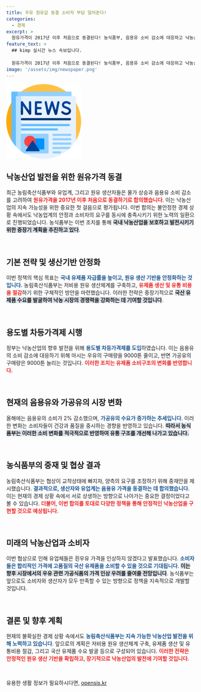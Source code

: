 ```yaml
---
title: 우유 원유값 동결 소비자 부담 덜어준다!
categories:
  - 경제
excerpt: >
  원유가격이 2017년 이후 처음으로 동결된다! 농식품부, 음용유 소비 감소에 대응하고 낙농산업을 지키기 위한 중장기 대책 발표. 유제품 소비구조 변화도 포함된 이번 협상, 우유 가격 상승 우려를 없애고 소비자에게 이익을 안긴다.
feature_text: >
  ## kimp 실시간 뉴스 속보입니다.

  원유가격이 2017년 이후 처음으로 동결된다! 농식품부, 음용유 소비 감소에 대응하고 낙농산업을 지키기 위한 중장기 대책 발표. 유제품 소비구조 변화도 포함된 이번 협상, 우유 가격 상승 우려를 없애고 소비자에게 이익을 안긴다.
image: '/assets/img/newspaper.png'
---
```


<p><img src="/assets/img/newspaper.png" alt="kimplant 속보" /></p>

<h2 data-ke-size="size26">낙농산업 발전을 위한 원유가격 동결</h2>

<p data-ke-size="size16">최근 농림축산식품부와 유업계, 그리고 원유 생산자들은 물가 상승과 음용유 소비 감소를 고려하여 <b><span style="color: #ee2323;">원유가격을 2017년 이후 처음으로 동결하기로 합의했습니다</span></b>. 이는 낙농산업의 지속 가능성을 위한 중요한 첫 걸음으로 평가됩니다. 이번 합의는 불안정한 경제 상황 속에서도 낙농업계의 안정과 소비자의 요구를 동시에 충족시키기 위한 노력의 일환으로 진행되었습니다. 농식품부는 이번 조치를 통해 <b><span style="background-color: #21538527;">국내 낙농산업을 보호하고 발전시키기 위한 중장기 계획을 추진하고 있다</span></b>.</p>

<p data-ke-size="size16">&nbsp;</p>

<h2 data-ke-size="size26">기본 전략 및 생산기반 안정화</h2>

<p data-ke-size="size16">이번 정책의 핵심 목표는 <b><span style="color: #1a5490;">국내 유제품 자급률을 높이고, 원유 생산 기반을 안정화하는 것입니다.</span></b> 농림축산식품부는 저비용 원유 생산체계를 구축하고, <b><span style="color: #ee2323;">유제품 생산 및 유통 비용을 절감</span></b>하기 위한 구체적인 방안을 마련했습니다. 이러한 전략은 중장기적으로 <b><span style="background-color: #21538527;">국산 유제품 수요를 발굴하여 낙농 시장의 경쟁력을 강화하는 데 기여할 것입니다</span></b>.</p>

<p data-ke-size="size16">&nbsp;</p>

<h2 data-ke-size="size26">용도별 차등가격제 시행</h2>

<p data-ke-size="size16">정부는 낙농산업의 향후 발전을 위해 <b><span style="color: #1a5490;">용도별 차등가격제를 도입</span></b>하였습니다. 이는 음용유의 소비 감소에 대응하기 위해 마시는 우유의 구매량을 9000톤 줄이고, 반면 가공유의 구매량은 9000톤 늘리는 것입니다. <b><span style="color: #ee2323;">이러한 조치는 유제품 소비구조의 변화를 반영합니다</span></b>.</p>

<p data-ke-size="size16">&nbsp;</p>

<h2 data-ke-size="size26">현재의 음용유와 가공유의 시장 변화</h2>

<p data-ke-size="size16">올해에는 음용유의 소비가 2% 감소했으며, <b><span style="color: #1a5490;">가공유의 수요가 증가하는 추세입니다</span></b>. 이러한 변화는 소비자들이 건강과 품질을 중시하는 경향을 반영하고 있습니다. <b><span style="background-color: #21538527;">따라서 농식품부는 이러한 소비 변화를 적극적으로 반영하여 유통 구조를 개선해 나가고 있습니다.</span></b></p>

<p data-ke-size="size16">&nbsp;</p>

<h2 data-ke-size="size26">농식품부의 중재 및 협상 결과</h2>

<p data-ke-size="size16">농림축산식품부는 협상이 교착상태에 빠지자, 양측의 요구를 조정하기 위해 중재안을 제시했습니다. <b><span style="color: #1a5490;">결과적으로, 생산자와 유업계는 음용유 가격을 동결하는 데 합의했습니다</span></b>. 이는 현재의 경제 상황 속에서 서로 상생하는 방향으로 나아가는 중요한 결정이었다고 볼 수 있습니다. <b><span style="color: #ee2323;">더불어, 이번 합의를 토대로 다양한 정책을 통해 안정적인 낙농산업을 구현할 것으로 예상됩니다</span></b>.</p>

<p data-ke-size="size16">&nbsp;</p>

<h2 data-ke-size="size26">미래의 낙농산업과 소비자</h2>

<p data-ke-size="size16">이번 협상으로 인해 유업체들은 흰우유 가격을 인상하지 않겠다고 발표했습니다. <b><span style="color: #1a5490;">소비자들은 합리적인 가격에 고품질의 국산 유제품을 소비할 수 있을 것으로 기대됩니다</span></b>. <b><span style="background-color: #21538527;">이는 향후 시장에서의 우유 관련 가공식품의 가격 인상 우려를 줄여줄 전망입니다</span></b>. 농식품부는 앞으로도 소비자와 생산자가 모두 만족할 수 있는 방향으로 정책을 지속적으로 개발할 것입니다.</p>

<p data-ke-size="size16">&nbsp;</p>

<h2 data-ke-size="size26">결론 및 향후 계획</h2>

<p data-ke-size="size16">현재의 불확실한 경제 상황 속에서도 <b><span style="color: #1a5490;">농림축산식품부는 지속 가능한 낙농산업 발전을 위해 노력하고 있습니다</span></b>. 앞으로의 계획은 저비용 원유 생산체계 구축, 유제품 생산 및 유통비용 절감, 그리고 국산 유제품 수요 발굴 등으로 구성되어 있습니다. <b><span style="color: #ee2323;">이러한 전략은 안정적인 원유 생산 기반을 확립하고, 장기적으로 낙농산업의 발전에 기여할 것입니다</span></b>.</p>

<p data-ke-size="size16">&nbsp;</p>
유용한 생활 정보가 필요하시다면, <a href="https://opensis.kr" rel="dofollow">opensis.kr</a>



